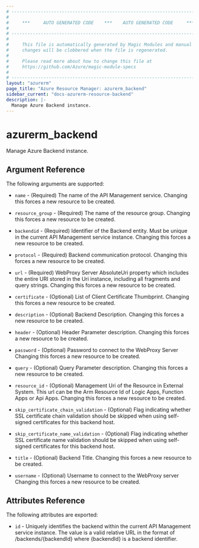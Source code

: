 ```yaml
---
# ----------------------------------------------------------------------------
#
#     ***     AUTO GENERATED CODE    ***    AUTO GENERATED CODE     ***
#
# ----------------------------------------------------------------------------
#
#     This file is automatically generated by Magic Modules and manual
#     changes will be clobbered when the file is regenerated.
#
#     Please read more about how to change this file at
#     https://github.com/Azure/magic-module-specs
#
# ----------------------------------------------------------------------------
layout: "azurerm"
page_title: "Azure Resource Manager: azurerm_backend"
sidebar_current: "docs-azurerm-resource-backend"
description: |-
  Manage Azure Backend instance.
---
```


# azurerm_backend

Manage Azure Backend instance.


## Argument Reference

The following arguments are supported:

* `name` - (Required) The name of the API Management service. Changing this forces a new resource to be created.

* `resource_group` - (Required) The name of the resource group. Changing this forces a new resource to be created.

* `backendid` - (Required) Identifier of the Backend entity. Must be unique in the current API Management service instance. Changing this forces a new resource to be created.

* `protocol` - (Required) Backend communication protocol. Changing this forces a new resource to be created.

* `url` - (Required) WebProxy Server AbsoluteUri property which includes the entire URI stored in the Uri instance, including all fragments and query strings. Changing this forces a new resource to be created.

* `certificate` - (Optional) List of Client Certificate Thumbprint. Changing this forces a new resource to be created.

* `description` - (Optional) Backend Description. Changing this forces a new resource to be created.

* `header` - (Optional) Header Parameter description. Changing this forces a new resource to be created.

* `password` - (Optional) Password to connect to the WebProxy Server Changing this forces a new resource to be created.

* `query` - (Optional) Query Parameter description. Changing this forces a new resource to be created.

* `resource_id` - (Optional) Management Uri of the Resource in External System. This url can be the Arm Resource Id of Logic Apps, Function Apps or Api Apps. Changing this forces a new resource to be created.

* `skip_certificate_chain_validation` - (Optional) Flag indicating whether SSL certificate chain validation should be skipped when using self-signed certificates for this backend host.

* `skip_certificate_name_validation` - (Optional) Flag indicating whether SSL certificate name validation should be skipped when using self-signed certificates for this backend host.

* `title` - (Optional) Backend Title. Changing this forces a new resource to be created.

* `username` - (Optional) Username to connect to the WebProxy server Changing this forces a new resource to be created.

## Attributes Reference

The following attributes are exported:

* `id` - Uniquely identifies the backend within the current API Management service instance. The value is a valid relative URL in the format of /backends/{backendId} where {backendId} is a backend identifier.
